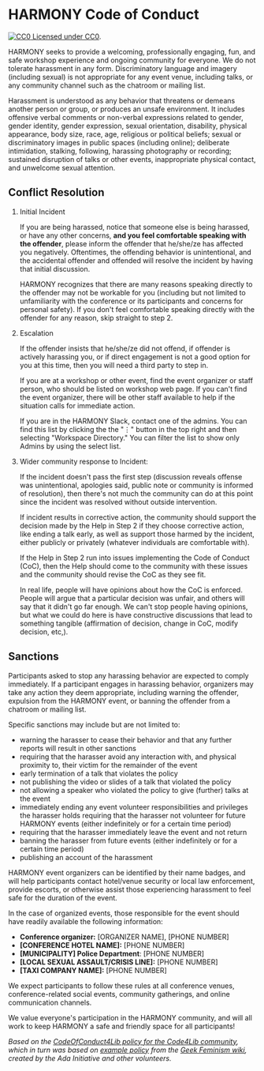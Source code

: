 HARMONY Code of Conduct
=======================

[![CC0](http://i.creativecommons.org/p/zero/1.0/80x15.png) Licensed under CC0](http://creativecommons.org/publicdomain/zero/1.0/).

HARMONY seeks to provide a welcoming, professionally engaging, fun, and safe workshop experience and ongoing community for everyone. We do not tolerate harassment in any form. Discriminatory language and imagery (including sexual) is not appropriate for any event venue, including talks, or any community channel such as the chatroom or mailing list.

Harassment is understood as any behavior that threatens or demeans another person or group, or produces an unsafe environment.  It includes offensive verbal comments or non-verbal expressions related to gender, gender identity, gender expression, sexual orientation, disability, physical appearance, body size, race, age, religious or political beliefs; sexual or discriminatory images in public spaces (including online); deliberate intimidation, stalking, following, harassing photography or recording; sustained disruption of talks or other events, inappropriate physical contact, and unwelcome sexual attention.

## Conflict Resolution

1. Initial Incident

    If you are being harassed, notice that someone else is being harassed, or have any other concerns, __and you feel comfortable speaking with the offender__, please inform the offender that he/she/ze has affected you negatively. Oftentimes, the offending behavior is unintentional, and the accidental offender and offended will resolve the incident by having that initial discussion.
    
    HARMONY recognizes that there are many reasons speaking directly to the offender may not be workable for you (including but not limited to unfamiliarity with the conference or its participants and concerns for personal safety). If you don't feel comfortable speaking directly with the offender for any reason, skip straight to step 2.

2. Escalation 

    If the offender insists that he/she/ze did not offend, if offender is actively harassing you, or if direct engagement is not a good option for you at this time, then you will need a third party to step in.

    If you are at a workshop or other event, find the event organizer or staff person, who should be listed on workshop web page.  If you can't find the event organizer, there will be other staff available to help if the situation calls for immediate action.
    
    If you are in the HARMONY Slack, contact one of the admins. You can find this list by clicking the the "⋮" button in the top right and then selecting "Workspace Directory." You can filter the list to show only Admins by using the select list.

3. Wider community response to Incident:

    If the incident doesn't pass the first step (discussion reveals offense was unintentional, apologies said, public note or community is informed of resolution), then there's not much the community can do at this point since the incident was resolved without outside intervention.

    If incident results in corrective action, the community should support the decision made by the Help in Step 2 if they choose corrective action, like ending a talk early, as well as support those harmed by the incident, either publicly or privately (whatever individuals are comfortable with).

    If the Help in Step 2 run into issues implementing the Code of Conduct (CoC), then the Help should come to the community with these issues and the community should revise the CoC as they see fit.

    In real life, people will have opinions about how the CoC is enforced.  People will argue that a particular decision was unfair, and others will say that it didn't go far enough. We can't stop people having opinions, but what we could do here is have constructive discussions that lead to something tangible (affirmation of decision, change in CoC, modify decision, etc,).

## Sanctions

Participants asked to stop any harassing behavior are expected to comply
immediately.  If a participant engages in harassing behavior, organizers may
take any action they deem appropriate, including warning the offender,
expulsion from the HARMONY event, or banning the offender from a chatroom
or mailing list.

Specific sanctions may include but are not limited to:

* warning the harasser to cease their behavior and that any further reports
will result in other sanctions
* requiring that the harasser avoid any interaction with, and physical
proximity to, their victim for the remainder of the event
* early termination of a talk that violates the policy
* not publishing the video or slides of a talk that violated the policy
* not allowing a speaker who violated the policy to give (further) talks at
the event
* immediately ending any event volunteer responsibilities and privileges the
harasser holds requiring that the harasser not volunteer for future HARMONY
events (either indefinitely or for a certain time period)
* requiring that the harasser immediately leave the event and not return
* banning the harasser from future events (either indefinitely or for a
certain time period)
* publishing an account of the harassment

HARMONY event organizers can be identified by their name badges, and will
help participants contact hotel/venue security or local law enforcement,
provide escorts, or otherwise assist those experiencing harassment to feel
safe for the duration of the event.

In the case of organized events, those responsible for the event should have readily available the following information:

* **Conference organizer:** [ORGANIZER NAME], [PHONE NUMBER]
* **[CONFERENCE HOTEL NAME]:** [PHONE NUMBER]
* **[MUNICIPALITY] Police Department**: [PHONE NUMBER]
* **[LOCAL SEXUAL ASSAULT/CRISIS LINE]:** [PHONE NUMBER]
* **[TAXI COMPANY NAME]:** [PHONE NUMBER]

We expect participants to follow these rules at all conference venues,
conference-related social events, community gatherings, and online communication channels.

We value everyone's participation in the HARMONY community, and will all
work to keep HARMONY a safe and friendly space for all participants!

*Based on the [CodeOfConduct4Lib policy for the Code4Lib community](https://github.com/code4lib/code-of-conduct/blob/master/code_of_conduct.md), which in turn was based on [example policy](http://geekfeminism.wikia.com/wiki/Conference_anti-harassment)
from the [Geek Feminism wiki](http://geekfeminism.wikia.com/), created by the Ada Initiative and other volunteers.*
